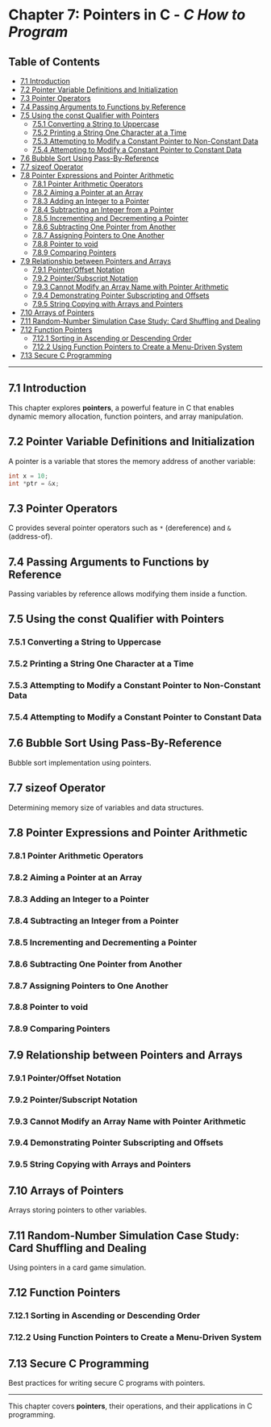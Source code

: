 # Chapter 7: Pointers in C - *C How to Program*

## Table of Contents

- [7.1 Introduction](#71-introduction)
- [7.2 Pointer Variable Definitions and Initialization](#72-pointer-variable-definitions-and-initialization)
- [7.3 Pointer Operators](#73-pointer-operators)
- [7.4 Passing Arguments to Functions by Reference](#74-passing-arguments-to-functions-by-reference)
- [7.5 Using the const Qualifier with Pointers](#75-using-the-const-qualifier-with-pointers)
  - [7.5.1 Converting a String to Uppercase](#751-converting-a-string-to-uppercase)
  - [7.5.2 Printing a String One Character at a Time](#752-printing-a-string-one-character-at-a-time)
  - [7.5.3 Attempting to Modify a Constant Pointer to Non-Constant Data](#753-attempting-to-modify-a-constant-pointer-to-non-constant-data)
  - [7.5.4 Attempting to Modify a Constant Pointer to Constant Data](#754-attempting-to-modify-a-constant-pointer-to-constant-data)
- [7.6 Bubble Sort Using Pass-By-Reference](#76-bubble-sort-using-pass-by-reference)
- [7.7 sizeof Operator](#77-sizeof-operator)
- [7.8 Pointer Expressions and Pointer Arithmetic](#78-pointer-expressions-and-pointer-arithmetic)
  - [7.8.1 Pointer Arithmetic Operators](#781-pointer-arithmetic-operators)
  - [7.8.2 Aiming a Pointer at an Array](#782-aiming-a-pointer-at-an-array)
  - [7.8.3 Adding an Integer to a Pointer](#783-adding-an-integer-to-a-pointer)
  - [7.8.4 Subtracting an Integer from a Pointer](#784-subtracting-an-integer-from-a-pointer)
  - [7.8.5 Incrementing and Decrementing a Pointer](#785-incrementing-and-decrementing-a-pointer)
  - [7.8.6 Subtracting One Pointer from Another](#786-subtracting-one-pointer-from-another)
  - [7.8.7 Assigning Pointers to One Another](#787-assigning-pointers-to-one-another)
  - [7.8.8 Pointer to void](#788-pointer-to-void)
  - [7.8.9 Comparing Pointers](#789-comparing-pointers)
- [7.9 Relationship between Pointers and Arrays](#79-relationship-between-pointers-and-arrays)
  - [7.9.1 Pointer/Offset Notation](#791-pointeroffset-notation)
  - [7.9.2 Pointer/Subscript Notation](#792-pointersubscript-notation)
  - [7.9.3 Cannot Modify an Array Name with Pointer Arithmetic](#793-cannot-modify-an-array-name-with-pointer-arithmetic)
  - [7.9.4 Demonstrating Pointer Subscripting and Offsets](#794-demonstrating-pointer-subscripting-and-offsets)
  - [7.9.5 String Copying with Arrays and Pointers](#795-string-copying-with-arrays-and-pointers)
- [7.10 Arrays of Pointers](#710-arrays-of-pointers)
- [7.11 Random-Number Simulation Case Study: Card Shuffling and Dealing](#711-random-number-simulation-case-study-card-shuffling-and-dealing)
- [7.12 Function Pointers](#712-function-pointers)
  - [7.12.1 Sorting in Ascending or Descending Order](#7121-sorting-in-ascending-or-descending-order)
  - [7.12.2 Using Function Pointers to Create a Menu-Driven System](#7122-using-function-pointers-to-create-a-menu-driven-system)
- [7.13 Secure C Programming](#713-secure-c-programming)

---

## 7.1 Introduction

This chapter explores **pointers**, a powerful feature in C that enables dynamic memory allocation, function pointers, and array manipulation.

## 7.2 Pointer Variable Definitions and Initialization

A pointer is a variable that stores the memory address of another variable:
```c
int x = 10;
int *ptr = &x;
```

## 7.3 Pointer Operators

C provides several pointer operators such as `*` (dereference) and `&` (address-of).

## 7.4 Passing Arguments to Functions by Reference

Passing variables by reference allows modifying them inside a function.

## 7.5 Using the const Qualifier with Pointers

### 7.5.1 Converting a String to Uppercase

### 7.5.2 Printing a String One Character at a Time

### 7.5.3 Attempting to Modify a Constant Pointer to Non-Constant Data

### 7.5.4 Attempting to Modify a Constant Pointer to Constant Data

## 7.6 Bubble Sort Using Pass-By-Reference

Bubble sort implementation using pointers.

## 7.7 sizeof Operator

Determining memory size of variables and data structures.

## 7.8 Pointer Expressions and Pointer Arithmetic

### 7.8.1 Pointer Arithmetic Operators

### 7.8.2 Aiming a Pointer at an Array

### 7.8.3 Adding an Integer to a Pointer

### 7.8.4 Subtracting an Integer from a Pointer

### 7.8.5 Incrementing and Decrementing a Pointer

### 7.8.6 Subtracting One Pointer from Another

### 7.8.7 Assigning Pointers to One Another

### 7.8.8 Pointer to void

### 7.8.9 Comparing Pointers

## 7.9 Relationship between Pointers and Arrays

### 7.9.1 Pointer/Offset Notation

### 7.9.2 Pointer/Subscript Notation

### 7.9.3 Cannot Modify an Array Name with Pointer Arithmetic

### 7.9.4 Demonstrating Pointer Subscripting and Offsets

### 7.9.5 String Copying with Arrays and Pointers

## 7.10 Arrays of Pointers

Arrays storing pointers to other variables.

## 7.11 Random-Number Simulation Case Study: Card Shuffling and Dealing

Using pointers in a card game simulation.

## 7.12 Function Pointers

### 7.12.1 Sorting in Ascending or Descending Order

### 7.12.2 Using Function Pointers to Create a Menu-Driven System

## 7.13 Secure C Programming

Best practices for writing secure C programs with pointers.

---

This chapter covers **pointers**, their operations, and their applications in C programming.
